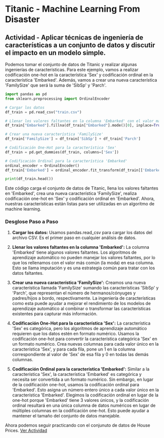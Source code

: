 # Titanic - Machine Learning From Disaster

## Actividad - Aplicar técnicas de ingeniería de características a un conjunto de datos y discutir el impacto en un modelo simple.

Podemos tomar el conjunto de datos de Titanic y realizar algunas ingenierías de características. Para este ejemplo, vamos a realizar codificación one-hot en la característica 'Sex' y codificación ordinal en la característica 'Embarked'. Además, vamos a crear una nueva característica 'FamilySize' que será la suma de 'SibSp' y 'Parch'.

```python
import pandas as pd
from sklearn.preprocessing import OrdinalEncoder

# Cargar los datos
df_train = pd.read_csv("train.csv")

# Llenar los valores faltantes en la columna 'Embarked' con el valor más común
df_train["Embarked"].fillna(df_train["Embarked"].mode()[0], inplace=True)

# Crear una nueva característica 'FamilySize'
df_train['FamilySize'] = df_train['SibSp'] + df_train['Parch']

# Codificación One-Hot para la característica 'Sex'
df_train = pd.get_dummies(df_train, columns=['Sex'])

# Codificación Ordinal para la característica 'Embarked'
ordinal_encoder = OrdinalEncoder()
df_train['Embarked'] = ordinal_encoder.fit_transform(df_train[['Embarked']])

print(df_train.head())
```

Este código carga el conjunto de datos de Titanic, llena los valores faltantes en 'Embarked', crea una nueva característica 'FamilySize', realiza codificación one-hot en 'Sex' y codificación ordinal en 'Embarked'. Ahora, nuestras características están listas para ser utilizadas en un algoritmo de machine learning.

### Desglose Paso a Paso
1. **Cargar los datos:** Usamos pandas.read_csv para cargar los datos del archivo CSV. Es el primer paso en cualquier análisis de datos.

2. **Llenar los valores faltantes en la columna 'Embarked':** La columna 'Embarked' tiene algunos valores faltantes. Los algoritmos de aprendizaje automático no pueden manejar los valores faltantes, por lo que los rellenamos con el valor más común (la moda) en esa columna. Esto se llama imputación y es una estrategia común para tratar con los datos faltantes.

3. **Crear una nueva característica 'FamilySize':** Creamos una nueva característica llamada 'FamilySize' sumando las características 'SibSp' y 'Parch', que representan el número de hermanos/cónyuges y padres/hijos a bordo, respectivamente. La ingeniería de características como esta puede ayudar a mejorar el rendimiento de los modelos de aprendizaje automático al combinar o transformar las características existentes para capturar más información.

4. **Codificación One-Hot para la característica 'Sex':** La característica 'Sex' es categórica, pero los algoritmos de aprendizaje automático requieren que los datos estén en formato numérico. Usamos la codificación one-hot para convertir la característica categórica 'Sex' en un formato numérico. Crea nuevas columnas para cada valor único en la característica 'Sex', y para cada fila, pone un 1 en la columna correspondiente al valor de 'Sex' de esa fila y 0 en todas las demás columnas.

5. **Codificación Ordinal para la característica 'Embarked':** Similar a la característica 'Sex', la característica 'Embarked' es categórica y necesita ser convertida a un formato numérico. Sin embargo, en lugar de la codificación one-hot, usamos la codificación ordinal para 'Embarked'. Esto asigna un número entero único a cada valor único en la característica 'Embarked'. Elegimos la codificación ordinal en lugar de la one-hot porque 'Embarked' tiene 3 valores únicos, y la codificación ordinal resultará en una única columna de datos numéricos en lugar de múltiples columnas en la codificación one-hot. Esto puede ayudar a mantener el tamaño del conjunto de datos manejable.


Ahora podemos seguir practicando con el conjunuto de datos de House Prices.
[Ver Actividad](test)